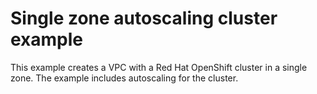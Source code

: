 # Single zone autoscaling cluster example

This example creates a VPC with a Red Hat OpenShift cluster in a single zone. The example includes autoscaling for the cluster.
